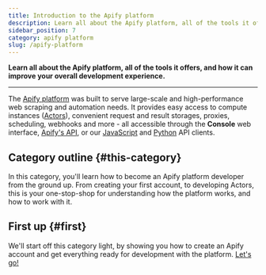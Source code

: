 ```yaml
---
title: Introduction to the Apify platform
description: Learn all about the Apify platform, all of the tools it offers, and how it can improve your overall development experience.
sidebar_position: 7
category: apify platform
slug: /apify-platform
---
```


**Learn all about the Apify platform, all of the tools it offers, and how it can improve your overall development experience.**

---

The [Apify platform](https://apify.com) was built to serve large-scale and high-performance web scraping and automation needs. It provides easy access to compute instances ([Actors](./getting_started/actors.md)), convenient request and result storages, proxies, scheduling, webhooks and more - all accessible through the **Console** web interface, [Apify's API](/api/v2), or our [JavaScript](/api/client/js) and [Python](/api/client/python) API clients.

## Category outline {#this-category}

In this category, you'll learn how to become an Apify platform developer from the ground up. From creating your first account, to developing Actors, this is your one-stop-shop for understanding how the platform works, and how to work with it.

## First up {#first}

We'll start off this category light, by showing you how to create an Apify account and get everything ready for development with the platform. [Let's go!](./getting_started/index.md)
